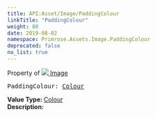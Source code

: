 ```yaml
---
title: API:Asset/Image/PaddingColour
linkTitle: "PaddingColour"
weight: 80
date: 2019-08-02
namespace: Primrose.Assets.Image.PaddingColour
deprecated: false
no_list: true
---
```

Property of <a href="/docs/api-reference/Class/Image"><img src="/icons/silk/default.png"/>&nbsp;Image</a>
<pre class="method-declaration">
PaddingColour: <a class="type" href="/docs/api-reference/DataType/Colour">Colour</a></pre>
<b>Value Type: </b>
<a class="type" href="/docs/api-reference/DataType/Colour">Colour</a>
<br/>
<b>Description: </b>
